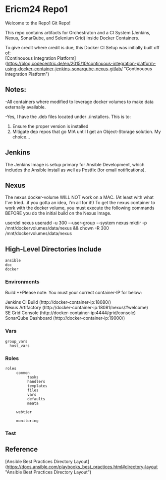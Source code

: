# Ericm24 Repo1

Welcome to the Repo1 Git Repo! 

This repo contains artifacts for Orchestraton and a CI System (Jenkins, Nexus, SonarQube, and Selenium Grid) inside
Docker Containers.   

To give credit where credit is due, this Docker CI Setup was initially built off of:  
[Continouous Integration Platform] (https://blog.codecentric.de/en/2015/10/continuous-integration-platform-using-docker-container-jenkins-sonarqube-nexus-gitlab/ "Continouous Integration Platform")

## Notes:
-All containers where modified to leverage docker volumes to make data externally available.

-Yes, I have the .deb files located under ./installers.  This is to:
  1. Ensure the proper version is installed 
  2. Mitigate dep repos that go MIA until I get an Object-Storage solution.  My choice...

## Jenkins
The Jenkins Image is setup primary for Ansible Development, which includes the Ansible install as well as Postfix (for email notifications).

## Nexus
The nexus docker-volume WILL NOT work on a MAC. (At least with what I've tried...if you gotta an idea, I'm all for it!)
To get the nexus container to work with the docker volume, you must execute the following commands BEFORE you do the initial build on the Nexus Image.

userdel nexus
useradd -u 300 --user-group --system nexus
mkdir -p /mnt/dockervolumes/data/nexus && chown -R 300 /mnt/dockervolumes/data/nexus


##  High-Level Directories Include

    ansible
    doc
    docker


### Environments

  Build  **Please note:  You must your correct container-IP for below:

Jenkins CI Build (http://docker-container-ip:18080/)  
Nexus Artifactory (http://docker-container-ip:18081/nexus/#welcome)  
SE Grid Console (http://docker-container-ip:4444/grid/console)  
SonarQube Dashboard (http://docker-container-ip:19000/)  

### Vars
    group_vars
	  host_vars


### Roles

    roles
         common
              tasks
              handlers
              templates
              files
              vars
              defaults
              meata
              
         webtier
         
         monitoring
    

### Test

## Reference

[Ansible Best Practices Directory Layout] (https://docs.ansible.com/playbooks_best_practices.html#directory-layout "Ansible Best Practices Directory Layout")
